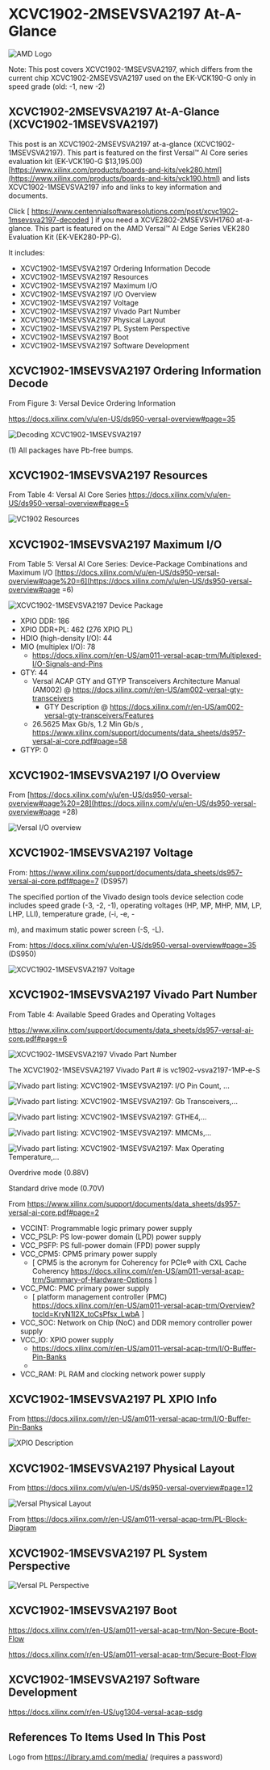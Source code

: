 # XCVC1902-2MSEVSVA2197 At-A-Glance

![AMD Logo](amd_logo_1)

Note: This post covers XCVC1902-1MSEVSVA2197, which differs from the current chip XCVC1902-2MSEVSVA2197 used on the EK-VCK190-G only in speed grade (old: -1, new -2)

## XCVC1902-2MSEVSVA2197 At-A-Glance (XCVC1902-1MSEVSVA2197)

This post is an XCVC1902-2MSEVSVA2197 at-a-glance (XCVC1902-1MSEVSVA2197). This part is featured on the first Versal™ AI Core series evaluation kit (EK-VCK190-G $13,195.00) [https://www.xilinx.com/products/boards-and-kits/vek280.html](https://www.xilinx.com/products/boards-and-kits/vck190.html) and lists XCVC1902-1MSEVSVA2197 info and links to key information and documents.

Click [ https://www.centennialsoftwaresolutions.com/post/xcvc1902-1msevsva2197-decoded ] if you need a XCVE2802-2MSEVSVH1760 at-a-glance. This part is featured on the AMD Versal™ AI Edge Series VEK280 Evaluation Kit (EK-VEK280-PP-G).

It includes:

- XCVC1902-1MSEVSVA2197 Ordering Information Decode
- XCVC1902-1MSEVSVA2197 Resources
- XCVC1902-1MSEVSVA2197 Maximum I/O
- XCVC1902-1MSEVSVA2197 I/O Overview
- XCVC1902-1MSEVSVA2197 Voltage
- XCVC1902-1MSEVSVA2197 Vivado Part Number
- XCVC1902-1MSEVSVA2197 Physical Layout
- XCVC1902-1MSEVSVA2197 PL System Perspective
- XCVC1902-1MSEVSVA2197 Boot
- XCVC1902-1MSEVSVA2197 Software Development

## XCVC1902-1MSEVSVA2197 Ordering Information Decode

From Figure 3: Versal Device Ordering Information 

https://docs.xilinx.com/v/u/en-US/ds950-versal-overview#page=35 

![Decoding XCVC1902-1MSEVSVA2197 ](versal_device_ordering_info_2)

(1) All packages have Pb-free bumps.

## XCVC1902-1MSEVSVA2197 Resources

From Table 4: Versal AI Core Series https://docs.xilinx.com/v/u/en-US/ds950-versal-overview#page=5 

![VC1902 Resources](versal_ai_core_series_3)

## XCVC1902-1MSEVSVA2197 Maximum I/O

From Table 5: Versal AI Core Series: Device-Package Combinations and Maximum I/O  [https://docs.xilinx.com/v/u/en-US/ds950-versal-overview#page%20=6](https://docs.xilinx.com/v/u/en-US/ds950-versal-overview#page =6) 

![XCVC1902-1MSEVSVA2197 Device Package](package_combo_and_maximum_4)

- XPIO DDR: 186
- XPIO DDR+PL: 462 (276 XPIO PL)
- HDIO (high-density I/O): 44
- MIO (multiplex I/O): 78
  - https://docs.xilinx.com/r/en-US/am011-versal-acap-trm/Multiplexed-I/O-Signals-and-Pins 
- GTY: 44
  - Versal ACAP GTY and GTYP Transceivers Architecture Manual (AM002) @ https://docs.xilinx.com/r/en-US/am002-versal-gty-transceivers 
    - GTY Description @ https://docs.xilinx.com/r/en-US/am002-versal-gty-transceivers/Features 
  - 26.5625 Max Gb/s, 1.2 Min Gb/s , https://www.xilinx.com/support/documents/data_sheets/ds957-versal-ai-core.pdf#page=58 
- GTYP: 0

## XCVC1902-1MSEVSVA2197 I/O Overview

From [https://docs.xilinx.com/v/u/en-US/ds950-versal-overview#page%20=28](https://docs.xilinx.com/v/u/en-US/ds950-versal-overview#page =28) 

![Versal I/O overview](io_overview_5)

## XCVC1902-1MSEVSVA2197 Voltage

From: https://www.xilinx.com/support/documents/data_sheets/ds957-versal-ai-core.pdf#page=7 (DS957)

The specified portion of the Vivado design tools device selection code includes speed grade (-3, -2, -1), operating voltages (HP, MP, MHP, MM, LP, LHP, LLI), temperature grade, (-i, -e, -

m), and maximum static power screen (-S, -L).

From: https://docs.xilinx.com/v/u/en-US/ds950-versal-overview#page=35 (DS950)

![XCVC1902-1MSEVSVA2197 Voltage](voltage_information_6)

## XCVC1902-1MSEVSVA2197 Vivado Part Number

From Table 4:  Available Speed Grades and Operating Voltages

https://www.xilinx.com/support/documents/data_sheets/ds957-versal-ai-core.pdf#page=6 

![XCVC1902-1MSEVSVA2197 Vivado Part Number](available_speed_grades_7)

The XCVC1902-1MSEVSVA2197 Vivado Part # is vc1902-vsva2197-1MP-e-S

![Vivado part listing: XCVC1902-1MSEVSVA2197: I/O Pin Count, ...](part_to_gtpe2_8)

![Vivado part listing: XCVC1902-1MSEVSVA2197: Gb Transceivers,...](gb_transceivers_to_gthe4_transceivers_9)

![Vivado part listing: XCVC1902-1MSEVSVA2197: GTHE4,...](gthe4_to_mmcm_10)

![Vivado part listing: XCVC1902-1MSEVSVA2197: MMCMs,...](mmcm_to_ref_operating_temps_11)

![Vivado part listing: XCVC1902-1MSEVSVA2197: Max Operating Temperature,...](max_operating_temps_to_max_operating_voltage_12)

Overdrive mode (0.88V)

Standard drive mode (0.70V)

From https://www.xilinx.com/support/documents/data_sheets/ds957-versal-ai-core.pdf#page=2 

- VCCINT: Programmable logic primary power supply
- VCC_PSLP: PS low-power domain (LPD) power supply
- VCC_PSFP: PS full-power domain (FPD) power supply
- VCC_CPM5: CPM5 primary power supply 
  - [ CPM5 is the acronym for Coherency for PCIe® with CXL Cache Coherency  https://docs.xilinx.com/r/en-US/am011-versal-acap-trm/Summary-of-Hardware-Options ]
- VCC_PMC: PMC primary power supply 
  - [ platform management controller (PMC) https://docs.xilinx.com/r/en-US/am011-versal-acap-trm/Overview?tocId=KryN1l2X_toCsPfsx_LwbA ]
- VCC_SOC: Network on Chip (NoC) and DDR memory controller power supply 
- VCC_IO: XPIO power supply
  - https://docs.xilinx.com/r/en-US/am011-versal-acap-trm/I/O-Buffer-Pin-Banks 
  - 
- VCC_RAM: PL RAM and clocking network power supply

## XCVC1902-1MSEVSVA2197 PL XPIO Info

From https://docs.xilinx.com/r/en-US/am011-versal-acap-trm/I/O-Buffer-Pin-Banks 

![XPIO Description](io_buffer_pin_banks_13)

## XCVC1902-1MSEVSVA2197 Physical Layout

From https://docs.xilinx.com/v/u/en-US/ds950-versal-overview#page=12 

![Versal Physical Layout](physical_layout_14)

From https://docs.xilinx.com/r/en-US/am011-versal-acap-trm/PL-Block-Diagram 

## XCVC1902-1MSEVSVA2197 PL System Perspective

![Versal PL Perspective](pl_system_perspective_15)

## XCVC1902-1MSEVSVA2197 Boot

https://docs.xilinx.com/r/en-US/am011-versal-acap-trm/Non-Secure-Boot-Flow 

https://docs.xilinx.com/r/en-US/am011-versal-acap-trm/Secure-Boot-Flow 

## XCVC1902-1MSEVSVA2197 Software Development

https://docs.xilinx.com/r/en-US/ug1304-versal-acap-ssdg 

## References To Items Used In This Post

Logo from https://library.amd.com/media/ (requires a password)